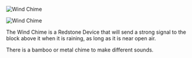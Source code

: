![Wind Chime](block:betterwithmods:bamboo_chime)

![Wind Chime](block:betterwithmods:metal_chime)

The Wind Chime is a Redstone Device that will send a strong signal to the block above it when it is raining, as long as it is near open air.

There is a bamboo or metal chime to make different sounds.
